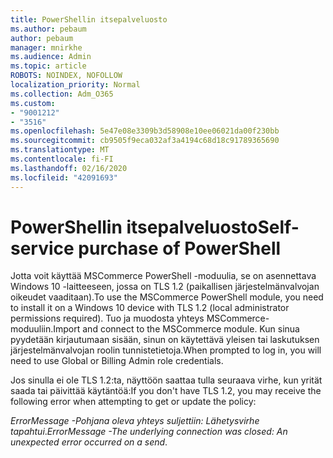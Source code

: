 ```yaml
---
title: PowerShellin itsepalveluosto
ms.author: pebaum
author: pebaum
manager: mnirkhe
ms.audience: Admin
ms.topic: article
ROBOTS: NOINDEX, NOFOLLOW
localization_priority: Normal
ms.collection: Adm_O365
ms.custom:
- "9001212"
- "3516"
ms.openlocfilehash: 5e47e08e3309b3d58908e10ee06021da00f230bb
ms.sourcegitcommit: cb9505f9eca032af3a4194c68d18c91789365690
ms.translationtype: MT
ms.contentlocale: fi-FI
ms.lasthandoff: 02/16/2020
ms.locfileid: "42091693"
---
```

# <a name="self-service-purchase-of-powershell"></a><span data-ttu-id="e2c81-102">PowerShellin itsepalveluosto</span><span class="sxs-lookup"><span data-stu-id="e2c81-102">Self-service purchase of PowerShell</span></span>

<span data-ttu-id="e2c81-103">Jotta voit käyttää MSCommerce PowerShell -moduulia, se on asennettava Windows 10 -laitteeseen, jossa on TLS 1.2 (paikallisen järjestelmänvalvojan oikeudet vaaditaan).</span><span class="sxs-lookup"><span data-stu-id="e2c81-103">To use the MSCommerce PowerShell module, you need to install it on a Windows 10 device with TLS 1.2 (local administrator permissions required).</span></span>  <span data-ttu-id="e2c81-104">Tuo ja muodosta yhteys MSCommerce-moduuliin.</span><span class="sxs-lookup"><span data-stu-id="e2c81-104">Import and connect to the MSCommerce module.</span></span>  <span data-ttu-id="e2c81-105">Kun sinua pyydetään kirjautumaan sisään, sinun on käytettävä yleisen tai laskutuksen järjestelmänvalvojan roolin tunnistetietoja.</span><span class="sxs-lookup"><span data-stu-id="e2c81-105">When prompted to log in, you will need to use Global or Billing Admin role credentials.</span></span>  

<span data-ttu-id="e2c81-106">Jos sinulla ei ole TLS 1.2:ta, näyttöön saattaa tulla seuraava virhe, kun yrität saada tai päivittää käytäntöä:</span><span class="sxs-lookup"><span data-stu-id="e2c81-106">If you don't have TLS 1.2, you may receive the following error when attempting to get or update the policy:</span></span>

<span data-ttu-id="e2c81-107">*ErrorMessage -Pohjana oleva yhteys suljettiin: Lähetysvirhe tapahtui*.</span><span class="sxs-lookup"><span data-stu-id="e2c81-107">*ErrorMessage -The underlying connection was closed: An unexpected error occurred on a send*.</span></span>



